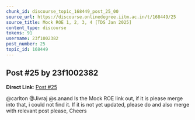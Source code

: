 ```yaml
---
chunk_id: discourse_topic_168449_post_25_00
source_url: https://discourse.onlinedegree.iitm.ac.in/t/168449/25
source_title: Mock ROE 1, 2, 3, 4 [TDS Jan 2025]
content_type: discourse
tokens: 91
username: 23f1002382
post_number: 25
topic_id: 168449
---
```


## Post #25 by 23f1002382

**Direct Link**: [Post #25](https://discourse.onlinedegree.iitm.ac.in/t/168449/25)

@carlton @Jivraj @s.anand Is the Mock ROE link out, if it is please merge into that, i could not find it. If it is not yet updated, please do and also merge with relevant post please, Cheers
